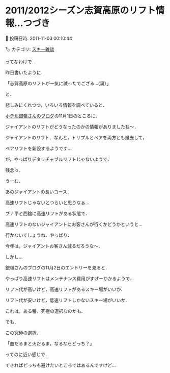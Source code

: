 # 2011/2012シーズン志賀高原のリフト情報…つづき

📅 投稿日時: 2011-11-03 00:10:44

🏷️ カテゴリ: [スキー雑談](c1f9d2cb7478308da16419928ea3945e9.md)

ってなわけで．


昨日書いたように．


「志賀高原のリフトが一気に減ったでござる…(涙）」


と．


悲しみにくれつつ，いろいろ情報を調べていると．





[ホテル銀嶺さんのブログ](http://blog.goo.ne.jp/ginrei1)の11月1日のところに．


ジャイアントのリフトがどうなったのかの情報がありましたね～．





ジャイアントのリフト．なんと，トリプルとペアを両方とも撤去して，


ペアリフトを新設するようです…


が，やっぱりデタッチャブルリフトじゃないようで．


残念っ．





うーむ．


あのジャイアントの長いコース．


高速リフトじゃないとつらいと思うなぁ…


ブナ平と西舘に高速リフトがある状態で．


高速リフトのないジャイアントにお客さんが行くかどうかというと…


行かないでしょうね．やっぱり．


今年は，ジャイアントお客さん減るだろうな～．





しかし…


銀嶺さんのブログの11月2日のエントリーを見ると．


やっぱり高速リフトはメンテナンス費用がすげーかかるようで…





リフト代が高いけど，高速リフトがあるスキー場がいいか．


リフト代が安いけど，低速リフトしかないスキー場がいいか．


これは，ある種，究極の選択なのかも．





でも．


この究極の選択．


「血だるまと火だるま，なるならどっち？」


ってのに近い感じで．


できればどっちも避けたいところではあるんですけど…
